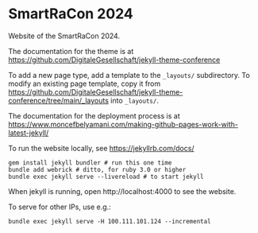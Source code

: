 # SmartRaCon 2024

Website of the SmartRaCon 2024.

The documentation for the theme is at
https://github.com/DigitaleGesellschaft/jekyll-theme-conference

To add a new page type, add a template to the `_layouts/` subdirectory.  To
modify an existing page template, copy it from
https://github.com/DigitaleGesellschaft/jekyll-theme-conference/tree/main/_layouts
into `_layouts/`.

The documentation for the deployment process is at
https://www.moncefbelyamani.com/making-github-pages-work-with-latest-jekyll/

To run the website locally, see https://jekyllrb.com/docs/

    gem install jekyll bundler # run this one time
    bundle add webrick # ditto, for ruby 3.0 or higher
    bundle exec jekyll serve --livereload # to start jekyll
    
When jekyll is running, open http://localhost:4000 to see the website.

To serve for other IPs, use e.g.:

    bundle exec jekyll serve -H 100.111.101.124 --incremental
